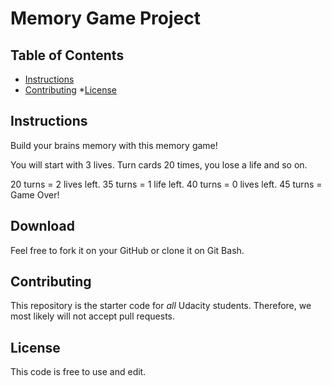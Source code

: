 # Memory Game Project

## Table of Contents

* [Instructions](#instructions)
* [Contributing](#contributing)
*[License](#License)

## Instructions

Build your brains memory with this memory game! 

You will start with 3 lives. Turn cards 20 times, you lose a life and so on.

20 turns = 2 lives left.
35 turns = 1 life left.
40 turns = 0 lives left.
45 turns = Game Over!

## Download

Feel free to fork it on your GitHub or clone it on Git Bash. 

## Contributing

This repository is the starter code for _all_ Udacity students. Therefore, we most likely will not accept pull requests. 

## License

This code is free to use and edit.

